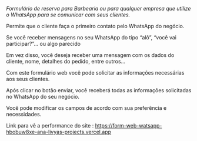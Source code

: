 _Formulário de reserva para Barbearia ou para qualquer empresa que utilize o WhatsApp para se comunicar com seus clientes._

Permite que o cliente faça o primeiro contato pelo WhatsApp do negócio.

Se você receber mensagens no seu WhatsApp do tipo “alô”, “você vai participar?”... ou algo parecido

Em vez disso, você deseja receber uma mensagem com os dados do cliente, nome, detalhes do pedido, entre outros...

Com este formulário web você pode solicitar as informações necessárias aos seus clientes.

Após clicar no botão enviar, você receberá todas as informações solicitadas no WhatsApp do seu negócio.

Você pode modificar os campos de acordo com sua preferência e necessidades.

Link para vê a performance do site : https://form-web-watsapp-hbobuw8xe-ana-livyas-projects.vercel.app
